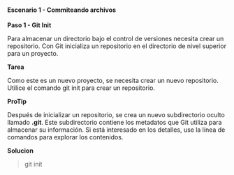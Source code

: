 #### Escenario 1 - Commiteando archivos

**Paso 1 - Git Init**

Para almacenar un directorio bajo el control de versiones necesita crear un repositorio. Con Git inicializa un repositorio en el directorio de nivel superior para un proyecto.

**Tarea**

Como este es un nuevo proyecto, se necesita crear un nuevo repositorio. Utilice el comando git init para crear un repositorio.

**ProTip**

Después de inicializar un repositorio, se crea un nuevo subdirectorio oculto llamado **.git**. Este subdirectorio contiene los metadatos que Git utiliza para almacenar su información. Si está interesado en los detalles, use la línea de comandos para explorar los contenidos.

**Solucion**

> git init
